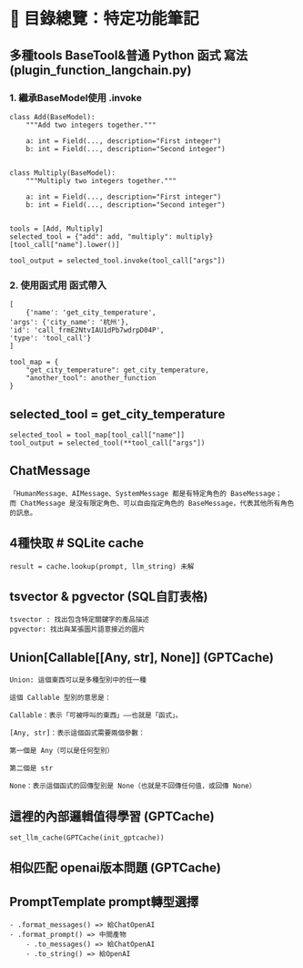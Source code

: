 # 📘 目錄總覽：特定功能筆記

##  多種tools BaseTool&普通 Python 函式 寫法(plugin_function_langchain.py)
### 1. 繼承BaseModel使用 .invoke
    class Add(BaseModel):
        """Add two integers together."""

        a: int = Field(..., description="First integer")
        b: int = Field(..., description="Second integer")


    class Multiply(BaseModel):
        """Multiply two integers together."""

        a: int = Field(..., description="First integer")
        b: int = Field(..., description="Second integer")


    tools = [Add, Multiply]
    selected_tool = {"add": add, "multiply": multiply}[tool_call["name"].lower()]

    tool_output = selected_tool.invoke(tool_call["args"])

### 2. 使用函式用 函式帶入
    [
        {'name': 'get_city_temperature', 
    'args': {'city_name': '杭州'}, 
    'id': 'call_frmE2NtvIAU1dPb7wdrpD04P', 
    'type': 'tool_call'}
    ]

    tool_map = {
        "get_city_temperature": get_city_temperature,
        "another_tool": another_function
    }

## selected_tool = get_city_temperature
    selected_tool = tool_map[tool_call["name"]] 
    tool_output = selected_tool(**tool_call["args"])



## ChatMessage 
    「HumanMessage、AIMessage、SystemMessage 都是有特定角色的 BaseMessage；
    而 ChatMessage 是沒有限定角色、可以自由指定角色的 BaseMessage，代表其他所有角色的訊息。


## 4種快取 # SQLite cache
    result = cache.lookup(prompt, llm_string) 未解

## tsvector & pgvector (SQL自訂表格)
    tsvector : 找出包含特定關鍵字的產品描述	
    pgvector: 找出與某張圖片語意接近的圖片

## Union[Callable[[Any, str], None]] (GPTCache)
    Union: 這個東西可以是多種型別中的任一種

    這個 Callable 型別的意思是：

    Callable：表示「可被呼叫的東西」——也就是「函式」。

    [Any, str]：表示這個函式需要兩個參數：

    第一個是 Any（可以是任何型別）

    第二個是 str

    None：表示這個函式的回傳型別是 None（也就是不回傳任何值，或回傳 None）

## 這裡的內部邏輯值得學習 (GPTCache)
    set_llm_cache(GPTCache(init_gptcache))

## 相似匹配 openai版本問題 (GPTCache)

## PromptTemplate prompt轉型選擇
    - .format_messages() => 給ChatOpenAI
    - .format_prompt() => 中間產物
        - .to_messages() => 給ChatOpenAI
        - .to_string() => 給OpenAI




